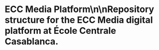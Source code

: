 # ECC Media Platform\n\nRepository structure for the ECC Media digital platform at École Centrale Casablanca.
